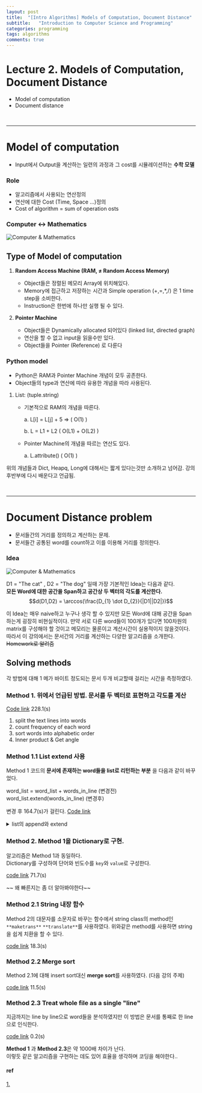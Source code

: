 ```yaml
---
layout: post
title:  "[Intro Algorithms] Models of Computation, Document Distance"
subtitle:   "Introduction to Computer Science and Programming"
categories: programming
tags: algorithms
comments: true
---
```


# Lecture 2. Models of Computation, Document Distance

- Model of computation
- Document distance

<br/>

---

# Model of computation

- Input에서 Output을 계산하는 일련의 과정과 그 cost를 시뮬레이션하는 **수학 모델**

### Role

- 알고리즘에서 사용되는 연산정의
- 연산에 대한 Cost (Time, Space ...)정의
- Cost of algorithm = sum of operation osts

### **Computer ↔ Mathematics**


![Computer & Mathematics](https://swha0105.github.io/assets/intro_algorithm/image/lec2_1.png)  


## Type of Model of computation

1. **Random Access Machine (RAM, ≠ Random Access Memory)**
    - Object들은 정렬된 메모리 Array에 위치해있다.
    - Memory에 접근하고 저장하는 시간과 Simple operation (+,=,*,/) 은 1 time step을 소비한다.
    - Instruction은 한번에 하나만 실행 될 수 있다.

2. **Pointer Machine**
    - Object들은 Dynamically allocated 되어있다 (linked list, directed graph)
    - 연산을 할 수 없고 input을 읽을수만 있다.
    - Object들을 Pointer (Reference) 로 다룬다

### **Python model**

- Python은 RAM과 Pointer Machine 개념이 모두 공존한다.
- Object들의 type과 연산에 따라 유용한 개념을 따라 사용된다.

1. List: (tuple.string)
    - 기본적으로 RAM의 개념을 따른다.

        a. L[i] = L[j] + 5 ⇒ ( O(1) )

        b. L = L1 + L2 (  O(L1) + O(L2) )

    - Pointer Machine의 개념을 따르는 연산도 있다.

        a. L.attribute()   ( O(1) ) 

위의 개념들과 Dict, Heapq, Long에 대해서는 짧게 있다는것만 소개하고 넘어감. 강의 후반부에 다시 배운다고 언급됨.

<br/>

---


# Document Distance problem

- 문서들간의 거리를 정의하고 계산하는 문제.
- 문서들간 공통된 word를 count하고 이를 이용해 거리를 정의한다.

### Idea

![Computer & Mathematics](https://swha0105.github.io/assets/intro_algorithm/image/lec2_2.png)  


D1 = "The cat" , D2 = "The dog" 일때 가장 기본적인 Idea는 다음과 같다.   
**모든 Word에 대한 공간을 Span하고 공간상 두 벡터의 각도를 계산한다.**
$$d(D1,D2) = \arccos(\frac{D_{1} \dot D_{2}}{|D1||D2|})$$

이 Idea는 매우 naive하고 누구나 생각 할 수 있지만 모든 Word에 대해 공간을 Span하는게 굉장히 비현실적이다. 만약 서로 다른 word들이 100개가 있다면 100차원의 matrix를 구성해야 할 것이고 메모리는 물론이고 계산시간이 실용적이지 않을것이다.  
따라서 이 강의에서는 문서간의 거리를 계산하는 다양한 알고리즘을 소개한다. ~~Homework로 알려줌~~

<!-- ### Algorithm

1. Split each document into words
2. count word frequencies (document vectors)
3. compute dot product  -->

## Solving methods

각 방법에 대해 1 메가 바이트 정도되는 문서 두개 비교할때 걸리는 시간을 측정하였다.   


### Method 1. 위에서 언급된 방법. 문서를 두 벡터로 표현하고 각도를 계산 
[Code link]() 228.1(s)
1. split the text lines into words
2. count frequency of each word
3. sort words into alphabetic order
4. Inner product & Get angle

### Method 1.1 List extend 사용
 
Method 1 코드의 **문서에 존재하는 word들을 list로 리턴하는 부분** 을 다음과 같이 바꾸었다. 

word_list = word_list + words_in_line (변경전)  
word_list.extend(words_in_line)  (변경후)  

변경 후 164.7(s)가 걸린다. [Code link]()

<details>    
<summary> list의 append와 extend </summary>
<div markdown="1">   

![Computer & Mathematics](https://swha0105.github.io/assets/intro_algorithm/image/lec2_3.png)  

[출처](https://m.blog.naver.com/wideeyed/221541104629)

</div>
</details>

### Method 2. Method 1을 Dictionary로 구현. 

알고리즘은 Method 1과 동일하다.  
Dictionary를 구성하여 단어와 빈도수를 `key`와 `value`로 구성한다.  

[code link]() 71.7(s)

~~ 왜 빠른지는 좀 더 알아봐야한다~~

### Method 2.1 String 내장 함수

Method 2의 대문자를 소문자로 바꾸는 함수에서 string class의 method인 `**maketrans**` `**translate**`를 사용하였다.
위와같은 method를 사용하면 string을 쉽게 치환을 할 수 있다.

[code link]() 18.3(s)

### Method 2.2 Merge sort

Method 2.1에 대해 insert sort대신 **merge sort**를 사용하였다. (다음 강의 주제)

[code link]() 11.5(s)

### Method 2.3 Treat whole file as a single "line"

지금까지는 line by line으로 word들을 분석하였지만 이 방법은 문서를 통째로 한 line으로 인식한다.

[code link]() 0.2(s)


**Method 1** 과 **Method 2.3**은 약 1000배 차이가 난다.  
이렇듯 같은 알고리즘을 구현하는 데도 있어 효율을 생각하며 코딩을 해야한다..

#### ref 

[1.](https://medium.com/@rabin_gaire/models-of-computation-document-distance-7be4a9850067)



<script>
MathJax.Hub.Queue(["Typeset",MathJax.Hub]);
</script>

<script>
MathJax = {
  tex: {
    inlineMath: [['$', '$'], ['\\(', '\\)']]
  },
  svg: {
    fontCache: 'global'
  }
};
</script>
<script type="text/javascript" id="MathJax-script" async
  src="https://cdn.jsdelivr.net/npm/mathjax@3/es5/tex-svg.js">
</script>
